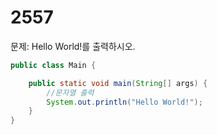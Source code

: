 # 2557

문제: Hello World!를 출력하시오.

```java
public class Main {

    public static void main(String[] args) {
        //문자열 출력
        System.out.println("Hello World!");
    }
}
```